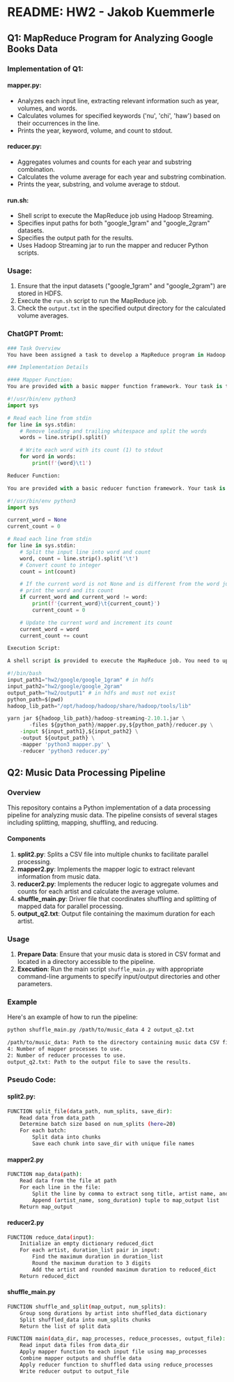 # README: HW2 - Jakob Kuemmerle

## Q1: MapReduce Program for Analyzing Google Books Data 

### Implementation of Q1:
#### mapper.py:
- Analyzes each input line, extracting relevant information such as year, volumes, and words.
- Calculates volumes for specified keywords ('nu', 'chi', 'haw') based on their occurrences in the line.
- Prints the year, keyword, volume, and count to stdout.

#### reducer.py:
- Aggregates volumes and counts for each year and substring combination.
- Calculates the volume average for each year and substring combination.
- Prints the year, substring, and volume average to stdout.

#### run.sh:
- Shell script to execute the MapReduce job using Hadoop Streaming.
- Specifies input paths for both "google_1gram" and "google_2gram" datasets.
- Specifies the output path for the results.
- Uses Hadoop Streaming jar to run the mapper and reducer Python scripts.

### Usage:
1. Ensure that the input datasets ("google_1gram" and "google_2gram") are stored in HDFS.
2. Execute the `run.sh` script to run the MapReduce job.
3. Check the `output.txt` in the specified output directory for the calculated volume averages.

### ChatGPT Promt:

```python
### Task Overview
You have been assigned a task to develop a MapReduce program in Hadoop to analyze Google Books data and calculate the average number of volumes for specific substrings within the dataset. The dataset consists of two parts: "google_1gram" and "google_2gram". It should consider all volumes before 2024 and skip lines where the year is not numerical. Additionally, the length of the parts must be smaller than 4 or bigger than 5.

### Implementation Details

#### Mapper Function:
You are provided with a basic mapper function framework. Your task is to enhance this function to properly extract relevant information from each line of input data and perform substring searches to count occurrences. Ensure that only valid lines with numeric years are considered.

#!/usr/bin/env python3
import sys

# Read each line from stdin
for line in sys.stdin:
    # Remove leading and trailing whitespace and split the words
    words = line.strip().split()

    # Write each word with its count (1) to stdout
    for word in words:
        print(f'{word}\t1')

Reducer Function:

You are provided with a basic reducer function framework. Your task is to enhance this function to aggregate volumes and counts for each year and substring combination, and then calculate the average volume for each combination.

#!/usr/bin/env python3
import sys

current_word = None
current_count = 0

# Read each line from stdin
for line in sys.stdin:
    # Split the input line into word and count
    word, count = line.strip().split('\t')
    # Convert count to integer
    count = int(count)

    # If the current word is not None and is different from the word just read,
    # print the word and its count
    if current_word and current_word != word:
        print(f'{current_word}\t{current_count}')
        current_count = 0

    # Update the current word and increment its count
    current_word = word
    current_count += count

Execution Script:

A shell script is provided to execute the MapReduce job. You need to update the input paths to include both "google_1gram" and "google_2gram" datasets.

#!/bin/bash
input_path1="hw2/google/google_1gram" # in hdfs
input_path2="hw2/google/google_2gram"
output_path="hw2/output1" # in hdfs and must not exist
python_path=$(pwd)
hadoop_lib_path="/opt/hadoop/hadoop/share/hadoop/tools/lib"

yarn jar ${hadoop_lib_path}/hadoop-streaming-2.10.1.jar \
       -files ${python_path}/mapper.py,${python_path}/reducer.py \
    -input ${input_path1},${input_path2} \
    -output ${output_path} \
    -mapper 'python3 mapper.py' \
    -reducer 'python3 reducer.py'

```

## Q2: Music Data Processing Pipeline

### Overview
This repository contains a Python implementation of a data processing pipeline for analyzing music data. The pipeline consists of several stages including splitting, mapping, shuffling, and reducing.

#### Components
1. **split2.py**: Splits a CSV file into multiple chunks to facilitate parallel processing.
2. **mapper2.py**: Implements the mapper logic to extract relevant information from music data.
3. **reducer2.py**: Implements the reducer logic to aggregate volumes and counts for each artist and calculate the average volume.
4. **shuffle_main.py**: Driver file that coordinates shuffling and splitting of mapped data for parallel processing.
5. **output_q2.txt**: Output file containing the maximum duration for each artist.

### Usage
1. **Prepare Data**: Ensure that your music data is stored in CSV format and located in a directory accessible to the pipeline.
2. **Execution**: Run the main script `shuffle_main.py` with appropriate command-line arguments to specify input/output directories and other parameters.

### Example
Here's an example of how to run the pipeline:
```bash
python shuffle_main.py /path/to/music_data 4 2 output_q2.txt

/path/to/music_data: Path to the directory containing music data CSV files.
4: Number of mapper processes to use.
2: Number of reducer processes to use.
output_q2.txt: Path to the output file to save the results.
```

### Pseudo Code:

#### split2.py:
```bash
FUNCTION split_file(data_path, num_splits, save_dir):
    Read data from data_path
    Determine batch size based on num_splits (here=20)
    For each batch:
        Split data into chunks
        Save each chunk into save_dir with unique file names
```
#### mapper2.py
```bash
FUNCTION map_data(path):
    Read data from the file at path
    For each line in the file:
        Split the line by comma to extract song title, artist name, and duration
        Append (artist_name, song_duration) tuple to map_output list
    Return map_output
```
#### reducer2.py
```bash
FUNCTION reduce_data(input):
    Initialize an empty dictionary reduced_dict
    For each artist, duration_list pair in input:
        Find the maximum duration in duration_list
        Round the maximum duration to 3 digits
        Add the artist and rounded maximum duration to reduced_dict
    Return reduced_dict
```
#### shuffle_main.py
```bash
FUNCTION shuffle_and_split(map_output, num_splits):
    Group song durations by artist into shuffled_data dictionary
    Split shuffled_data into num_splits chunks
    Return the list of split data

FUNCTION main(data_dir, map_processes, reduce_processes, output_file):
    Read input data files from data_dir
    Apply mapper function to each input file using map_processes
    Combine mapper outputs and shuffle data
    Apply reducer function to shuffled data using reduce_processes
    Write reducer output to output_file
```

